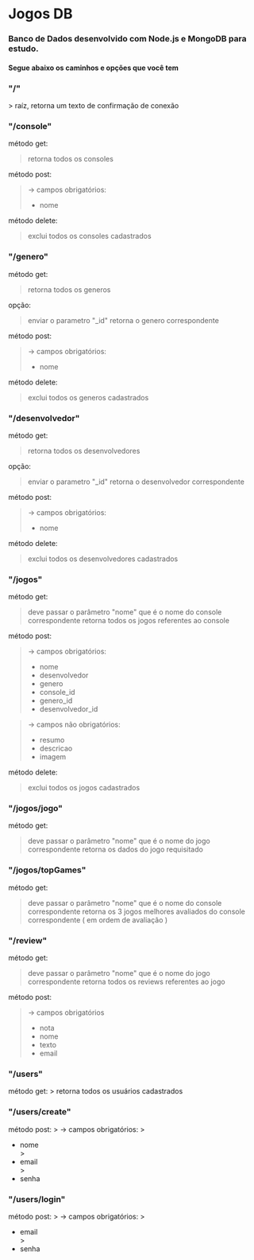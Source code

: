 # Jogos DB

<h3>Banco de Dados desenvolvido com Node.js e MongoDB para estudo.</h3>

<h4>Segue abaixo os caminhos e opções que você tem</h4>


<h3>"/"</h3>
> raíz, retorna um texto de confirmação de conexão


<h3>"/console"</h3>

método get:
> retorna todos os consoles

método post:
> -> campos obrigatórios: 
>	<ul><li>nome</li></ul>
  
método delete:
 > exclui todos os consoles cadastrados


<h3>"/genero"</h3>

método get:
>retorna todos os generos

opção: 
> enviar o parametro "_id"
> retorna o genero correspondente


método post:
> -> campos obrigatórios: 
	<ul><li>nome</li></ul>
  
método delete:
> exclui todos os generos cadastrados


<h3>"/desenvolvedor"</h3>

método get:
> retorna todos os desenvolvedores

opção: 
> enviar o parametro "_id"
> retorna o desenvolvedor correspondente


método post:
> -> campos obrigatórios: 
	<ul><li>nome</li></ul>

método delete:
> exclui todos os desenvolvedores cadastrados


<h3>"/jogos"</h3>

método get:
> deve passar o parâmetro "nome" que é o nome do console correspondente
> retorna todos os jogos referentes ao console

método post:
> -> campos obrigatórios: 
	<ul><li>nome</li>
	<li>desenvolvedor</li> 
	<li>genero</li>
	<li>console_id</li>
	<li>genero_id</li>
	<li>desenvolvedor_id</li></ul> 

> -> campos não obrigatórios:
	<ul><li>resumo</li>
	<li>descricao</li>
	<li>imagem</li></ul> 

método delete:
> exclui todos os jogos cadastrados
 
 
 <h3>"/jogos/jogo"</h3>

método get:
> deve passar o parâmetro "nome" que é o nome do jogo correspondente
> retorna os dados do jogo requisitado


 <h3>"/jogos/topGames"</h3>

método get:
> deve passar o parâmetro "nome" que é o nome do console correspondente
> retorna os 3 jogos melhores avaliados do console correspondente ( em ordem de avaliação )


<h3>"/review"</h3>

método get:
> deve passar o parâmetro "nome" que é o nome do jogo correspondente
> retorna todos os reviews referentes ao jogo

método post:
> -> campos obrigatórios
	  <ul><li>nota</li> 
	  <li>nome</li>
	  <li>texto</li>
	  <li>email</li></ul>

<h3>"/users"</h3>
método get:
> retorna todos os usuários cadastrados

<h3>"/users/create"</h3>
método post:
> -> campos obrigatórios: 
>	  <ul><li>nome</li>
>	  <li>email</li>
>	  <li>senha</li></ul>

<h3>"/users/login"</h3>
método post:
> -> campos obrigatórios: 
>	  <ul><li>email</li>
>	  <li>senha</li></ul>

